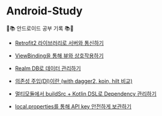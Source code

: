 # Android-Study
🤖📚 안드로이드 공부 기록 📚🤖

- [Retrofit2 라이브러리로 서버와 통신하기](https://github.com/yuuuzzzin/Android-Study/blob/main/Retrofit2%20%EB%9D%BC%EC%9D%B4%EB%B8%8C%EB%9F%AC%EB%A6%AC%EB%A1%9C%20%EC%84%9C%EB%B2%84%EC%99%80%20%ED%86%B5%EC%8B%A0%ED%95%98%EA%B8%B0.md)
  
- [ViewBinding을 통해 뷰와 상호작용하기](https://github.com/yuuuzzzin/Android-Study/blob/main/ViewBinding%EC%9D%84%20%ED%86%B5%ED%95%B4%20%EB%B7%B0%EC%99%80%20%EC%83%81%ED%98%B8%EC%9E%91%EC%9A%A9%ED%95%98%EA%B8%B0.md)
  
- [Realm DB로 데이터 관리하기](https://github.com/yuuuzzzin/Android-Study/blob/main/Realm%20DB%EB%A1%9C%20%EB%8D%B0%EC%9D%B4%ED%84%B0%20%EA%B4%80%EB%A6%AC%ED%95%98%EA%B8%B0.md)

- [의존성 주입(DI)이란 (with dagger2, koin, hilt 비교)](https://github.com/yuuuzzzin/Android-Study/blob/main/%EC%9D%98%EC%A1%B4%EC%84%B1%20%EC%A3%BC%EC%9E%85(DI)%EC%9D%B4%EB%9E%80%20(with%20dagger2%2C%20koin%2C%20hilt%20%EB%B9%84%EA%B5%90).md)
  
- [멀티모듈에서 buildSrc + Kotlin DSL로 Dependency 관리하기](https://github.com/yuuuzzzin/Android-Study/blob/main/%EB%A9%80%ED%8B%B0%EB%AA%A8%EB%93%88%EC%97%90%EC%84%9C%20buildSrc%20%2B%20Kotlin%20DSL%EB%A1%9C%20Dependency%20%EA%B4%80%EB%A6%AC%ED%95%98%EA%B8%B0.md)

- [local.properties를 통해 API key 안전하게 보관하기](https://github.com/yuuuzzzin/Android-Study/blob/b5d95c1cd4e503d41533b76046a2c1d091126639/local.properties%EB%A5%BC%20%ED%86%B5%ED%95%B4%20API%20key%20%EC%95%88%EC%A0%84%ED%95%98%EA%B2%8C%20%EB%B3%B4%EA%B4%80%ED%95%98%EA%B8%B0.md)